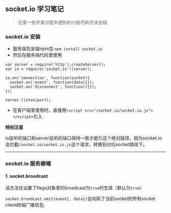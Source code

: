 ## socket.io 学习笔记

> 记录一些开发过程中遇到的小技巧和方法总结

### socket.io 安装

* 服务端先安装npm包 `npm install socket.io`
* 然后在服务端代码里使用
```
var server = require('http').createServer();
var io = require('socket.io')(server);

io.on('connection', function(socket){
  socket.on('event', function(data){});
  socket.on('disconnect', function(){});
});

server.listen(port);
```
* 在客户端里使用时，直接用`<script src="/socket.io/socket.io.js"></script>`引入

**特别注意**

io监听的端口和server监听的端口保持一致才能引这个绝对路径，因为socket.io会拦截`/socket.io/socket.io.js`这个请求，转换到对应socket路径下。

-----------------------

### socket.io 服务器端

#### 1. socket.broadcast
	
该方法在设置了flags对象里的broadcast为`true`时生效（默认为`true`）

`socket.broadcast.emit(event[, data])`会向除了当前socket的所有socket client终端广播信息;

